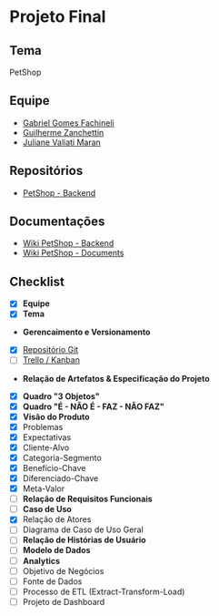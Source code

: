 # Projeto Final

## Tema

PetShop

## Equipe

* [Gabriel Gomes Fachineli](https://github.com/gabrielfachineli)
* [Guilherme Zanchettin](https://github.com/guiguizan)
* [Juliane Valiati Maran](https://github.com/JulianeMaran32)

## Repositórios

* [PetShop - Backend](https://github.com/projeto-final-petshop/petshop-backend)

## Documentações

* [Wiki PetShop - Backend](https://github.com/projeto-final-petshop/petshop-backend/wiki)
* [Wiki PetShop - Documents](https://github.com/projeto-final-petshop/documents/wiki)

## Checklist

- [X] **Equipe**
- [X] **Tema**

* **Gerencaimento e Versionamento**

- [X] [Repositório Git](https://github.com/projeto-final-petshop)
- [ ] [Trello / Kanban](https://github.com/orgs/projeto-final-petshop/projects/1)

* **Relação de Artefatos & Especificação do Projeto**
- [X] **Quadro "3 Objetos"**
- [X] **Quadro "É - NÃO É - FAZ - NÃO FAZ"**
- [X] **Visão do Produto**
- [X] Problemas
- [X] Expectativas
- [X] Cliente-Alvo
- [X] Categoria-Segmento
- [X] Benefício-Chave
- [X] Diferenciado-Chave
- [X] Meta-Valor
- [ ] **Relação de Requisitos Funcionais**
- [ ] **Caso de Uso**
- [X] Relação de Atores
- [ ] Diagrama de Caso de Uso Geral
- [ ] **Relação de Histórias de Usuário**
- [ ] **Modelo de Dados**
- [ ] **Analytics**
- [ ] Objetivo de Negócios
- [ ] Fonte de Dados
- [ ] Processo de ETL (Extract-Transform-Load)
- [ ] Projeto de Dashboard
